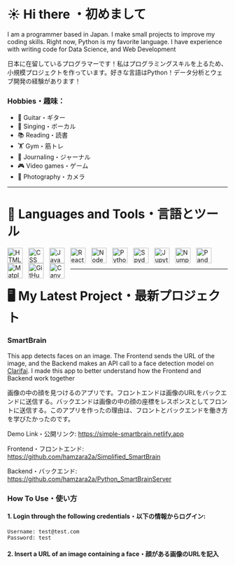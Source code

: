 # ☀️ Hi there ・初めまして
I am a programmer based in Japan. I make small projects to improve my coding skills. Right now, Python is my favorite language. I have experience with writing code for Data Science, and Web Development

日本に在留しているプログラマーです！私はプログラミングスキルを上るため、小規模プロジェクトを作っています。好きな言語はPython！データ分析とウェブ開発の経験があります！

### Hobbies・趣味：
- 🎸 Guitar・ギター
- 🎤 Singing・ボーカル
- 📚 Reading・読書
- 🏋 Gym・筋トレ
- 📝 Journaling・ジャーナル
- 🎮 Video games・ゲーム
- 📸 Photography・カメラ
  
---
# 🔧 Languages and Tools・言語とツール

<img align="left" alt="HTML" width="35px" style="padding-right:10px;" src="https://cdn.jsdelivr.net/gh/devicons/devicon/icons/html5/html5-plain.svg" />
<img align="left" alt="CSS" width="35px" style="padding-right:10px;" src="https://cdn.jsdelivr.net/gh/devicons/devicon/icons/css3/css3-plain.svg" />
<img align="left" alt="JavaScript" width="35px" style="padding-right:10px;" src="https://cdn.jsdelivr.net/gh/devicons/devicon@latest/icons/javascript/javascript-original.svg" />
<img align="left" alt="React" width="35px" style="padding-right:10px;" src="https://cdn.jsdelivr.net/gh/devicons/devicon/icons/react/react-original.svg" />
<img align="left" alt="NodeJS" width="35px" style="padding-right:10px;" src="https://cdn.jsdelivr.net/gh/devicons/devicon@latest/icons/nodejs/nodejs-original-wordmark.svg" />
<img align="left" alt="Python" width="35px" style="padding-right:10px;" src="https://cdn.jsdelivr.net/gh/devicons/devicon@latest/icons/python/python-original.svg" />
<img align="left" alt="Spyder" width="35px" style="padding-right:10px;" src="https://cdn.jsdelivr.net/gh/devicons/devicon@latest/icons/spyder/spyder-original.svg" />
<img align="left" alt="Jupyter" width="35px" style="padding-right:10px;" src="https://cdn.jsdelivr.net/gh/devicons/devicon@latest/icons/jupyter/jupyter-original-wordmark.svg" />
<img align="left" alt="Numpy" width="35px" style="padding-right:10px;" src="https://cdn.jsdelivr.net/gh/devicons/devicon@latest/icons/numpy/numpy-original-wordmark.svg" />
<img align="left" alt="Pandas" width="35px" style="padding-right:10px;" src="https://cdn.jsdelivr.net/gh/devicons/devicon@latest/icons/pandas/pandas-original-wordmark.svg" />
<img align="left" alt="Matplotlib" width="35px" style="padding-right:10px;" src="https://cdn.jsdelivr.net/gh/devicons/devicon@latest/icons/matplotlib/matplotlib-plain.svg" />
<img align="left" alt="GitHub" width="35px" style="padding-right:10px;" src="https://cdn.jsdelivr.net/gh/devicons/devicon/icons/github/github-original.svg" />
<img align="left" alt="Canva" width="35px" style="padding-right:10px;" src="https://cdn.jsdelivr.net/gh/devicons/devicon@latest/icons/canva/canva-original.svg" />

<br />
<br />

---

# 🖥 My Latest Project・最新プロジェクト
### SmartBrain
This app detects faces on an image. The Frontend sends the URL of the image, and the Backend makes an API call to a face detection model on [Clarifai](https://www.clarifai.com/). I made this app to better understand how the Frontend and Backend work together

画像の中の顔を見つけるのアプリです。フロントエンドは画像のURLをバックエンドに送信する。バックエンドは画像の中の顔の座標をレスポンスとしてフロントに送信する。このアプリを作ったの理由は、フロントとバックエンドを働き方を学びたかったのです。

Demo Link・公開リンク: https://simple-smartbrain.netlify.app

Frontend・フロントエンド: https://github.com/hamzara2a/Simplified_SmartBrain

Backend・バックエンド: https://github.com/hamzara2a/Python_SmartBrainServer

### How To Use・使い方
#### 1. Login through the following credentials・以下の情報からログイン: 

    Username: test@test.com
    Password: test
    
#### 2. Insert a URL of an image containing a face・顔がある画像のURLを記入

<!--
**hamzara2a/hamzara2a** is a ✨ _special_ ✨ repository because its `README.md` (this file) appears on your GitHub profile.

Here are some ideas to get you started:

- 🔭 I’m currently working on ...
- 🌱 I’m currently learning ...
- 👯 I’m looking to collaborate on ...
- 🤔 I’m looking for help with ...
- 💬 Ask me about ...
- 📫 How to reach me: ...
- 😄 Pronouns: ...
- ⚡ Fun fact: ...
-->
